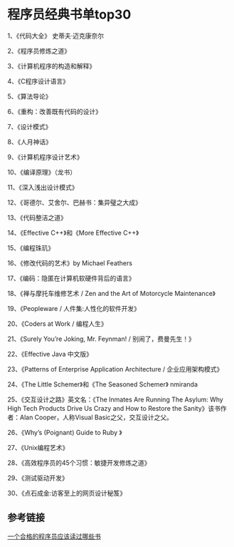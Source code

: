 # 程序员经典书单top30

1、《代码大全》 史蒂夫·迈克康奈尔

2、《程序员修炼之道》

3、《计算机程序的构造和解释》

4、《C程序设计语言》

5、《算法导论》

6、《重构：改善既有代码的设计》

7、《设计模式》

8、《人月神话》

9、《计算机程序设计艺术》

10、《编译原理》（龙书）

11、《深入浅出设计模式》

12、《哥德尔、艾舍尔、巴赫书：集异璧之大成》

13、《代码整洁之道》

14、《Effective C++》和《More Effective C++》

15、《编程珠玑》

16、《修改代码的艺术》by Michael Feathers

17、《编码：隐匿在计算机软硬件背后的语言》

18、《禅与摩托车维修艺术 / Zen and the Art of Motorcycle Maintenance》

19、《Peopleware / 人件集:人性化的软件开发》

20、《Coders at Work / 编程人生》

21、《Surely You’re Joking, Mr. Feynman! / 别闹了，费曼先生！》

22、《Effective Java 中文版》

23、《Patterns of Enterprise Application Architecture / 企业应用架构模式》

24、《The Little Schemer》和《The Seasoned Schemer》 nmiranda

25、《交互设计之路》英文名：《The Inmates Are Running The Asylum: Why High Tech Products Drive Us Crazy and How to Restore the Sanity》该书作者：Alan Cooper，人称Visual Basic之父，交互设计之父。

26、《Why’s \(Poignant\) Guide to Ruby 》

27、《Unix编程艺术》

28、《高效程序员的45个习惯：敏捷开发修炼之道》

29、《测试驱动开发》

30、《点石成金:访客至上的网页设计秘笈》

## 参考链接

[一个合格的程序员应该读过哪些书](https://justjavac.com/other/2012/05/15/qualified-programmer-should-read-what-books.html)


